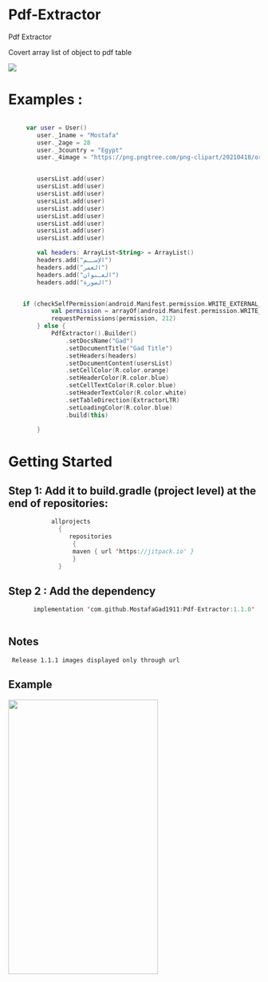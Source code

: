 # Pdf-Extractor
Pdf Extractor

Covert array list of object to pdf table

[![](https://jitpack.io/v/MostafaGad1911/Pdf-Extractor.svg)](https://jitpack.io/#MostafaGad1911/Pdf-Extractor)


# Examples :
``` kotlin 

     var user = User()
        user._1name = "Mostafa"
        user._2age = 28
        user._3country = "Egypt"
        user._4image = "https://png.pngtree.com/png-clipart/20210418/original/pngtree-lettering-ramadan-calligraphy-sticker-arabic-marhaban-ya-ramadhan-kareem-text-png-image_6237398.jpg"


        usersList.add(user)
        usersList.add(user)
        usersList.add(user)
        usersList.add(user)
        usersList.add(user)
        usersList.add(user)
        usersList.add(user)
        usersList.add(user)
        usersList.add(user)

        val headers: ArrayList<String> = ArrayList()
        headers.add("الإســم")
        headers.add("العمر")
        headers.add("العـنوان")
        headers.add("الصورة")


    if (checkSelfPermission(android.Manifest.permission.WRITE_EXTERNAL_STORAGE) == PackageManager.PERMISSION_DENIED) {
            val permission = arrayOf(android.Manifest.permission.WRITE_EXTERNAL_STORAGE)
            requestPermissions(permission, 212)
        } else {
            PdfExtractor().Builder()
                .setDocsName("Gad")
                .setDocumentTitle("Gad Title")
                .setHeaders(headers)
                .setDocumentContent(usersList)
                .setCellColor(R.color.orange)
                .setHeaderColor(R.color.blue)
                .setCellTextColor(R.color.blue)
                .setHeaderTextColor(R.color.white)
                .setTableDirection(ExtractorLTR)
                .setLoadingColor(R.color.blue)
                .build(this)

        }
```


# Getting Started 
## Step 1: Add it to build.gradle (project level) at the end of repositories:

 ``` kotlin  
             allprojects 
               {
	              repositories 
		           {	
			       maven { url 'https://jitpack.io' }
		           }  
	           }
```          
        

## Step 2 : Add the dependency
 ``` kotlin  
        implementation 'com.github.MostafaGad1911:Pdf-Extractor:1.1.0'
        
```         
## Notes
     Release 1.1.1 images displayed only through url 

## Example

 <img src="https://user-images.githubusercontent.com/25991597/161398957-5550576f-2740-4906-9e66-e3682e2769a4.jpg"  width="300" height="550"   />
	   
